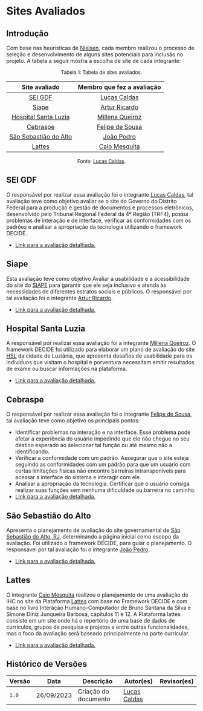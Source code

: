 # Sites Avaliados

## Introdução
Com base nas heurísticas de [Nielsen](https://www.nngroup.com/people/jakob-nielsen/), cada membro realizou o processo de seleção e desenvolvimento de alguns sites potenciais para inclusão no projeto. A tabela a seguir mostra a escolha de site de cada integrante:

<font size="2"><p style="text-align: center">Tabela 1: Tabela de sites avaliados.</p></font>


<center>

| Site avaliado | Membro que fez a avaliação|
| :---------------------------------------------: | :----------------------: 
| [SEI GDF](#sei-gdf) | [Lucas Caldas](https://github.com/lucascaldasb)
| [Siape](#siape) | [Artur Ricardo](https://github.com/algorithmorphic) 
| [Hospital Santa Luzia](#hospital-santa-luzia) | [Millena Queiroz](https://github.com/MillenaQueiroz)
| [Cebraspe](#cebraspe) | [Felipe de Sousa](https://github.com/fsousac)
| [São Sebastião do Alto](#sao-sebastiao-do-alto) | [João Pedro](https://github.com/JoosPerro)
| [Lattes](#lattes) | [Caio Mesquita](https://github.com/Caiomesvie)

</center>

<font size="2"><p style="text-align: center">Fonte: [Lucas Caldas](https://github.com/lucascaldasb).</p></font>


## SEI GDF
O responsável por realizar essa avaliação foi o integrante [Lucas Caldas](https://github.com/lucascaldasb), tal avaliação teve como objetivo avaliar se o site do Governo do Distrito Federal para a produção e gestão de documentos e processos eletrônicos, desenvolvido pelo Tribunal Regional Federal da 4ª Região (TRF4), possui problemas de interação e de
interface, verificar as conformidades com os padrões e analisar a apropriação da tecnologia utilizando o framework DECIDE.

* [Link para a avaliação detalhada.](avaliacoes/avaliacao-sei-gdf.pdf ':target=_blank')

## Siape
Esta avaliação teve como objetivo Avaliar a usabilidade e a acessibilidade do site do [SIAPE](https://visita.seape.df.gov.br/) para garantir que ele seja inclusivo e atenda às necessidades de diferentes estratos sociais e públicos. O responsável por tal avaliação foi o integrante [Artur Ricardo](https://github.com/algorithmorphic).

* [Link para a avaliação detalhada.](avaliacoes/avaliacao-siape.pdf ':target=_blank')

## Hospital Santa Luzia
A responsável por realizar essa avaliação foi a integrante [Millena Queiroz](https://github.com/MillenaQueiroz). O framework DECIDE foi utilizado para elaborar um plano de avaliação do site [HSL](https://hsluziania.com.br/) da cidade de Luziânia, que apresenta desafios de usabilidade para os indivíduos que visitam o hospital e porventura necessitam emitir resultados de exame ou buscar informações na plataforma.

* [Link para a avaliação detalhada.](avaliacoes/avaliacao-hsl.pdf ':target=_blank')

## Cebraspe
O responsável por realizar essa avaliação foi o integrante [Felipe de Sousa](https://github.com/fsousac), tal avaliação teve como objetivo os principais pontos:

* Identificar problemas na interação e na interface. Esse problema pode afetar a experiência do usuário impedindo que ele não chegue no seu destino esperado ao selecionar tal função ou até mesmo não a identificando.
* Verificar a conformidade com um padrão. Assegurar que o site esteja seguindo as conformidades com um padrão para que um usuário com certas limitações físicas não encontre barreiras intransponíveis para acessar a interface do sistema e interagir com ele.
* Analisar a apropriação da tecnologia. Certificar que o usuário consiga realizar suas funções sem nenhuma dificuldade ou barreira no caminho.
* [Link para a avaliação detalhada.](avaliacoes/avaliacao-cebraspe.pdf ':target=_blank')

## São Sebastião do Alto
Apresenta o planejamento de avaliação do site governamental de [São Sebastião do Alto, RJ](http://ssalto.rj.gov.br/), determinando a página inicial como escopo da avaliação. Foi utilizado o framework DECIDE, para guiar o planejamento. O responsável por tal avaliação foi o integrante [João Pedro](https://github.com/JoosPerro).

* [Link para a avaliação detalhada.](avaliacoes/avaliacao-ssalto-rj.pdf ':target=_blank')

## Lattes
O integrante [Caio Mesquita](https://github.com/Caiomesvie) realizou o planejamento de uma avaliação de IHC no site da Plataforma [Lattes](https://lattes.cnpq.br) com base no Framework DECIDE e com base no livro Interação Humano-Computador de Bruno Santana da Silva e Simone Diniz
Junqueira Barbosa, capítulos 11 e 12.
A Plataforma lattes consiste em um site onde há o repertório de uma base de dados de currículos, grupos de pesquisa e projetos e entre outras funcionalidades, mas o foco da avaliação será baseado principalmente na parte curricular.

* [Link para a avaliação detalhada.](avaliacoes/avaliacoes/avaliacao-lattes.pdf ':target=_blank')

## Histórico de Versões

Versão  |   Data   | Descrição | Autor(es) | Revisor(es)
--------- | ------ | ------ | ---------- | ----------
 `1.0` | 26/09/2023 | Criação do documento | [Lucas Caldas](https://github.com/lucascaldasb)|


